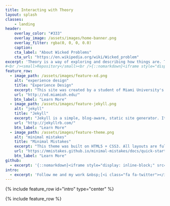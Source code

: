 ```yaml
---
title: Interacting with Theory
layout: splash
classes:
    - landing
header:
    overlay_color: "#333"
    overlay_image: /assets/images/home-banner.png
    overlay_filter: rgba(0, 0, 0, 0.0)
    caption:
    cta_label: "About Wicked Problems"
    cta_url: "https://en.wikipedia.org/wiki/Wicked_problem"
excerpt: 'Theory is a way of exploring and describing how things are. This site will explore various theories in the context of a <a href="/problem/">wicked problem</a>. It was created using web tech described below as an example for other students on free, accessible ways to create and host websites.<br />'
#<br /><small>Repository</small><br />{::nomarkdown}<iframe style="display: inline-block;" src="https://ghbtns.com/github-btn.html?user=jerrytron&repo=interacting-with-theory&type=star&count=true&size=large" frameborder="0" scrolling="0" width="160px" height="30px"></iframe> <iframe style="display: inline-block;" src="https://ghbtns.com/github-btn.html?user=jerrytron&repo=interacting-with-theory&type=fork&count=true&size=large" frameborder="0" scrolling="0" width="158px" height="30px"></iframe>{:/nomarkdown}
feature_row:
  - image_path: /assets/images/feature-xd.png
    alt: "experience design"
    title: "Experience Design"
    excerpt: "This site was created by a student of Miami University's Experience Design MFA in order to aid in collaborative research and documentation."
    url: "http://xd.miamioh.edu/"
    btn_label: "Learn More"
  - image_path: /assets/images/feature-jekyll.png
    alt: "jekyll"
    title: "Jekyll"
    excerpt: "Jekyll is a simple, blog-aware, static site generator. It spits out a ready-to-publish static website suitable for serving with your favorite web server."
    url: "http://jekyllrb.com/"
    btn_label: "Learn More"
  - image_path: /assets/images/feature-theme.png
    alt: "minimal mistakes"
    title: "Minimal Mistakes"
    excerpt: "This theme was built on HTML5 + CSS3. All layouts are fully responsive with helpers to augment your content. 100% free and MIT licensed."
    url: "https://mmistakes.github.io/minimal-mistakes/docs/quick-start-guide/"
    btn_label: "Learn More"
github:
  - excerpt: '{::nomarkdown}<iframe style="display: inline-block;" src="https://ghbtns.com/github-btn.html?user=jerrytron&repo=interacting-with-theory&type=star&count=true&size=large" frameborder="0" scrolling="0" width="160px" height="30px"></iframe> <iframe style="display: inline-block;" src="https://ghbtns.com/github-btn.html?user=jerrytron&repo=interacting-with-theory&type=fork&count=true&size=large" frameborder="0" scrolling="0" width="158px" height="30px"></iframe>{:/nomarkdown}'
intro:
  - excerpt: 'Follow me and my work &nbsp;[<i class="fa fa-twitter"></i> @j3rrytron](https://twitter.com/j3rrytron){: .btn .btn--twitter} &nbsp; [<i class="fa fa-external-link-square"></i> jerrytron.com](http://jerrytron.com){: .btn .btn--success}'
---
```


{% include feature_row id="intro" type="center" %}

{% include feature_row %}

<!--{% include feature_row id="github" type="center" %}-->